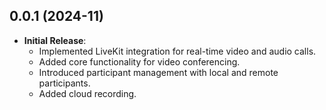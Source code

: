 ## 0.0.1 (2024-11)

- **Initial Release**:
    - Implemented LiveKit integration for real-time video and audio calls.
    - Added core functionality for video conferencing.
    - Introduced participant management with local and remote participants.
    - Added cloud recording.